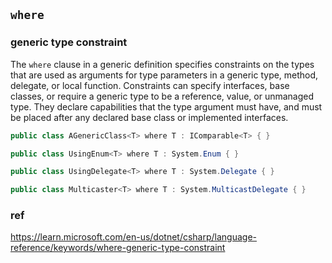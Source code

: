 ## `where`


### generic type constraint
The `where` clause in a generic definition specifies constraints on the types that are used as arguments for type parameters in a generic type, method, delegate, or local function. Constraints can specify interfaces, base classes, or require a generic type to be a reference, value, or unmanaged type. They declare capabilities that the type argument must have, and must be placed after any declared base class or implemented interfaces.


```cs
public class AGenericClass<T> where T : IComparable<T> { }

```

```cs
public class UsingEnum<T> where T : System.Enum { }

public class UsingDelegate<T> where T : System.Delegate { }

public class Multicaster<T> where T : System.MulticastDelegate { }
```

### ref
https://learn.microsoft.com/en-us/dotnet/csharp/language-reference/keywords/where-generic-type-constraint


